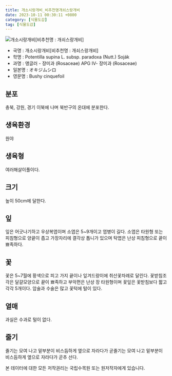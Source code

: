 ```yaml
---
title: 개소시랑개비_비추천명개쇠스랑개비
date: 2023-10-11 00:30:11 +0800
category: [식물도감]
tag: [식물도감]
---
```




![개소시랑개비[비추천명 : 개쇠스랑개비]](/fileUpload/plants/basic/Rosaceae/Potentilla/26762/9_th2.jpg)
- 국명 : 개소시랑개비[비추천명 : 개쇠스랑개비]
- 학명 : Potentilla supina L. subsp. paradoxa (Nutt.) Soják
- 과명 : 앵글러 - 장미과 (Rosaceae) APG Ⅳ- 장미과 (Rosaceae)
- 일본명 : オキジムシロ
- 영문명 : Bushy cinquefoil


## 분포
충북, 강원, 경기 이북에 나며 북반구의 온대에 분포한다.
## 생육환경
원야
## 생육형
여러해살이풀이다.
## 크기
높이 50cm에 달한다.
## 잎
잎은 어긋나기하고 우상복엽이며 소엽은 5~9개이고 엽병이 길다. 소엽은 타원형 또는 피침형으로 양끝이 좁고 가장자리에 결각상 톱니가 있으며 탁엽은 난상 피침형으로 끝이 뾰족하다.
## 꽃
꽃은 5~7월에 황색으로 피고 가지 끝이나 잎겨드랑이에 취산꽃차례로 달린다. 꽃받침조각은 달걀모양으로 끝이 뾰족하고 부악편은 난상 장 타원형이며 꽃잎은 꽃받침보다 짧고 각각 5개이다. 암술과 수술은 많고 꽃턱에 털이 있다.
## 열매
과실은 수과로 털이 없다.
## 줄기
줄기는 모여 나고 밑부분이 비스듬하게 옆으로 자라다가 곧줄기는 모여 나고 밑부분이 비스듬하게 옆으로 자라다가 곧추 선다.






본 데이터에 대한 모든 저작권리는 국립수목원 또는 원저작자에게 있습니다.
